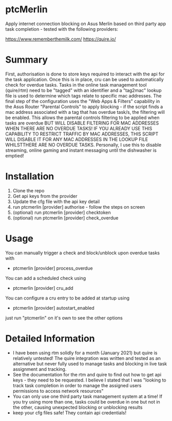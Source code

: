 # ptcMerlin
Apply internet connection blocking on Asus Merlin based on third party app task completion - tested with the following providers:

https://www.rememberthemilk.com/
https://quire.io/

# Summary
First, authorisation is done to store keys required to interact with the api for the task application. Once this is in place, cru can be used to automatically check for overdue tasks.
Tasks in the online task management tool (quire/rtm) need to be "tagged" with an identifier and a "tag2mac" lookup file is used to determine which tags relate to specific mac addresses.
The final step of the configuration uses the "Web Apps & Filters" capability in the Asus Router "Parental Controls" to apply blocking - if the script finds a mac address associated with a tag that has overdue task/s, the filtering will be enabled. This allows the parental controls filtering to be applied when tasks are overdue BUT WILL DISABLE FILTERING FOR MAC ADDRESSES WHEN THERE ARE NO OVERDUE TASKS! IF YOU ALREADY USE THIS CAPABILITY TO RESTRICT TRAFFIC BY MAC ADDRESSES, THIS SCRIPT WILL DISABLE IT FOR ANY MAC ADDRESSES IN THE LOOKUP FILE WHILSTTHERE ARE NO OVERDUE TASKS.
Personally, I use this to disable streaming, online gaming and instant messaging until the dishwasher is emptied!

# Installation
1. Clone the repo
2. Get api keys from the provider
3. Update the cfg file with the api key detail
3. run ptcmerlin [provider] authorise - follow the steps on screen
4. (optional) run ptcmerlin [provider] checktoken
5. (optional) run ptcmerlin [provider] check_overdue

# Usage
You can manually trigger a check and block/unblock upon overdue tasks with
* ptcmerlin [provider] process_overdue

You can add a scheduled check using
* ptcmerlin [provider] cru_add

You can configure a cru entry to be added at startup using
* ptcmerlin [provider] autostart_enabled

just run "ptcmerlin" on it's own to see the other options

# Detailed Information
* I have been using rtm solidly for a month (January 2021) but quire is relatively untested! The quire integration was written and tested as an alternative but never fully used to manage tasks and blocking in live task assignment and tracking.
* See the documentation for the rtm and quire to find out how to get api keys - they need to be requested. I believe I stated that I was "looking to track task completion in order to manage the assigned users permissions to access network resources"
* You can only use one third party task management system at a time! If you try using more than one, tasks could be overdue in one but not in the other, causing unexpected blocking or unblocking results
* keep your cfg files safe! They contain api credentials! 
